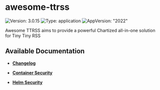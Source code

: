 # awesome-ttrss

![Version: 3.0.15](https://img.shields.io/badge/Version-3.0.15-informational?style=flat-square) ![Type: application](https://img.shields.io/badge/Type-application-informational?style=flat-square) ![AppVersion: "2022"](https://img.shields.io/badge/AppVersion-"2022"-informational?style=flat-square)

Awesome TTRSS aims to provide a powerful Chartized all-in-one solution for Tiny Tiny RSS

## Available Documentation

- [**Changelog**](CHANGELOG)

- [**Container Security**](container-security)

- [**Helm Security**](helm-security)

